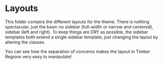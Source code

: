# Layouts

This folder contains the different layouts for the theme. There is nothing spectacular, just the basic no sidebar (full-width or narrow and centered), sidebar (left and right). To keep things are DRY as possible, the sidebar templates both extend a single sidebar template, just changing the layout by altering the classes.

You can see how the separation of concerns makes the layout in Timber Regions very easy to manipulate!